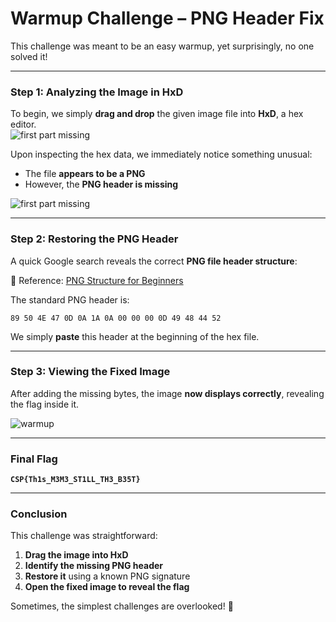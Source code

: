 # **Warmup Challenge – PNG Header Fix**  

This challenge was meant to be an easy warmup, yet surprisingly, no one solved it!  

---

### **Step 1: Analyzing the Image in HxD**  

To begin, we simply **drag and drop** the given image file into **HxD**, a hex editor.  
![first part missing](https://github.com/user-attachments/assets/7d522ad7-c7e1-4aae-a179-53c5aa8ca556)

Upon inspecting the hex data, we immediately notice something unusual:  

- The file **appears to be a PNG**  
- However, the **PNG header is missing**  

![first part missing](https://github.com/user-attachments/assets/03e1a142-a8ad-4ed2-933c-569fbd2c667f)


---

### **Step 2: Restoring the PNG Header**  

A quick Google search reveals the correct **PNG file header structure**:  

📖 Reference: [PNG Structure for Beginners](https://medium.com/@0xwan/png-structure-for-beginner-8363ce2a9f73)  

The standard PNG header is:  
```
89 50 4E 47 0D 0A 1A 0A 00 00 00 0D 49 48 44 52
```
We simply **paste** this header at the beginning of the hex file.  

---

### **Step 3: Viewing the Fixed Image**  

After adding the missing bytes, the image **now displays correctly**, revealing the flag inside it.  

![warmup](https://github.com/user-attachments/assets/f1be7b0a-7293-49fc-aff7-d95b5f241592)


---

### **Final Flag**  

**`CSP{Th1s_M3M3_ST1LL_TH3_B35T}`**  

---

### **Conclusion**  

This challenge was straightforward:  
1. **Drag the image into HxD**  
2. **Identify the missing PNG header**  
3. **Restore it** using a known PNG signature  
4. **Open the fixed image to reveal the flag**  

Sometimes, the simplest challenges are overlooked! 🚀
